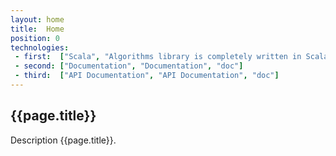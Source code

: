 ```yaml
---
layout: home
title:  Home
position: 0
technologies:
 - first:  ["Scala", "Algorithms library is completely written in Scala"]
 - second: ["Documentation", "Documentation", "doc"]
 - third:  ["API Documentation", "API Documentation", "doc"]
---
```


## {{page.title}}

Description {{page.title}}.